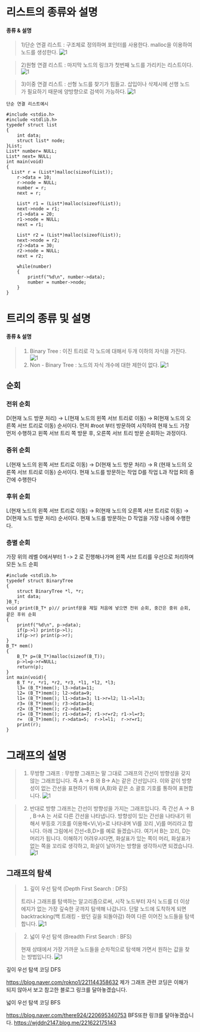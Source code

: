 # 리스트의 종류와 설명

#### 종류 & 설명

>1)단순 연결 리스트 : 구조체로 정의하며 포인터를 사용한다. malloc을 이용하여 노드를 생성한다.
>![1](/img/3.PNG)

>2)원형 연결 리스트 : 마지막 노드의 링크가 첫번째 노드를 가리키는 리스트이다.
>![1](/img/4.PNG)

>3)이중 연결 리스트 : 선형 노드를 찾기가 힘들고. 삽입이나 삭제시에 선행 노드가 필요하기 때문에 양방향으로 검색이 가능하다.
>![1](/img/5.PNG)

```
단순 연결 리스트예시

#include <stdio.h>
#include <stdlib.h>
typedef struct list
{
	int data;
	struct list* node;
}List;
List* number= NULL;
List* next= NULL;
int main(void)
{
  List* r = (List*)malloc(sizeof(List));
	r->data = 10;
	r->node = NULL;
	number = r;
	next = r;
 
	List* r1 = (List*)malloc(sizeof(List));
	next->node = r1;
	r1->data = 20;
	r1->node = NULL;
	next = r1;
	
	List* r2 = (List*)malloc(sizeof(List));
	next->node = r2;
	r2->data = 30;
	r2->node = NULL;
	next = r2;
	
	while(number)
	{
		printf("%d\n", number->data);
		number = number->node;
	}
}
```
# 트리의 종류 및 설명

#### 종류 & 설명

>1) Binary Tree : 이진 트리로 각 노드에 대해서 두개 이하의 자식을 가진다.
>![1](/img/6.PNG)
>2) Non - Binary Tree : 노드의 자식 개수에 대한 제한이 없다.
>![1](/img/7.png)


## 순회

### 전위 순회

D(현재 노드 방문 처리) → L(현재 노드의 왼쪽 서브 트리로 이동) → R(현재 노드의 오른쪽 서브 트리로 이동) 순서이다.
먼저 #root 부터 방문하여 시작하여 현재 노드 가장 먼저 수행하고 왼쪽 서브 트리 쪽 방문 후, 오른쪽 서브 트리 방문 순회하는 과정이다.

### 중위 순회

L(현재 노드의 왼쪽 서브 트리로 이동) → D(현재 노드 방문 처리) → R (현재 노드의 오른쪽 서브 트리로 이동) 순서이다.
현재 노드를 방문하는 작업 D를 작업 L과 작업 R의 중간에 수행한다

### 후위 순회

L(현재 노드의 왼쪽 서브 트리로 이동) → R(현재 노드의 오른쪽 서브 트리로 이동) → D(현재 노드 방문 처리) 순서이다.
현재 노드를 방문하는 D 작업을 가장 나중에 수행한다.

### 층별 순회

가장 위의 레벨 0에서부터 1 -> 2 로 진행해나가며 왼쪽 서브 트리를 우선으로 처리하며 모든 노드 순회

```
#include <stdlib.h>
typedef struct BinaryTree
{
	struct BinaryTree *l, *r;
    int data;
}B_T;
void print(B_T* p)// printf문을 제일 처음에 넣으면 전위 순회, 중간은 중위 순회, 끝은 후위 순회
{
	printf("%d\n", p->data);
	if(p->l) print(p->l);
	if(p->r) print(p->r);
}
B_T* mem()
{
	B_T* p=(B_T*)malloc(sizeof(B_T));
	p->l=p->r=NULL;
	return(p);
}
int main(void){
	B_T *r, *r1, *r2, *r3, *l1, *l2, *l3;
	l3= (B_T*)mem(); l3->data=11;
	l2= (B_T*)mem(); l2->data=9; 
    l1= (B_T*)mem(); l1->data=3; l1->r=l2; l1->l=l3;
    r3= (B_T*)mem(); r3->data=14;
    r2= (B_T*)mem(); r2->data=8; 
    r1= (B_T*)mem(); r1->data=7; r1->r=r2; r1->l=r3;
    r=  (B_T*)mem(); r->data=5;  r->l=l1;  r->r=r1;
    print(r);
}
```

# 그래프의 설명

>1) 무방향 그래프 : 무방향 그래프는 말 그대로 그래프의 간선이 방향성을 갖지 않는 그래프입니다.  즉 A -> B 와 B-> A는 같은 간선입니다. 이와 같이 방향성이 없는 간선을 표현하기 위해 (A,B)와 같은 소 괄호 기호를 통하여 표현합니다.
>![1](/img/1.png)

>2) 반대로 방향 그래프는 간선이 방향성을 가지는 그래프입니다. 즉  간선 A -> B , B->A 는 서로 다른 간선을 나타냅니다. 방향성이 있는 간선을 나타내기 위해서 부등호 기호를 이용해<Vi,Vj>로 나타내며 Vi를 꼬리 ,Vj를 머리라고 합니다. 
아래 그림에서 간선<B,D>를 예로 들겠습니다. 여기서 B는 꼬리, D는 머리가 됩니다. 이해하기 어려우시다면, 화살표가 있는 쪽이 머리, 화살표가 없는 쪽을 꼬리로 생각하고, 화살이 날아가는 방향을 생각하시면 되겠습니다. 
>![1](/img/2.png)

## 그래프의 탐색

>1. 깊이 우선 탐색 (Depth First Search : DFS)
>
>트리나 그래프를 탐색하는 알고리즘으로써, 시작 노드부터 자식 노드를 더 이상 에지가 없는 가장 깊숙한 곳까지 탐색해 나갑니다. 단말 노드에 도착하게 되면 backtracking(백 트래킹 - 왔던 길을 되돌아감) 하여 다른 이어진 노드들을 탐색합니다.
>![1](/img/8.png)

>2. 넓이 우선 탐색 (Breadth First Search : BFS)
>
>현재 상태에서 가장 가까운 노드들을 순차적으로 탐색해 가면서 원하는 값을 찾는 방법입니다. 
>![1](/img/9.png)


깊이 우선 탐색 코딩 DFS

https://blog.naver.com/rokno1/221144358632 제가 그래프 관련 코딩은 이해가 되지 않아서 보고 참고한 블로그 링크를 달아놓겠습니다.

넓이 우선 탐색 코딩 BFS

https://blog.naver.com/there924/220695340753 BFS또한 링크를 달아놓겠습니다.
https://wjddn2147.blog.me/221622175143
